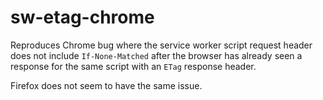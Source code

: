 # sw-etag-chrome

Reproduces Chrome bug where the service worker script request header does not include `If-None-Matched` after the browser has already seen a response for the same script with an `ETag` response header.

Firefox does not seem to have the same issue.